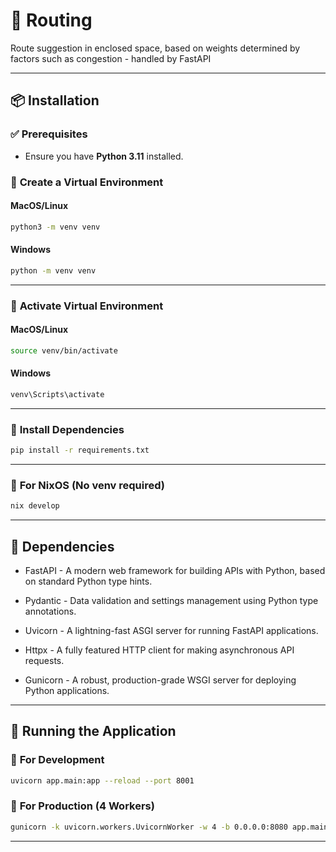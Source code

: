 # 🔀 Routing

Route suggestion in enclosed space, based on weights determined by factors such as congestion - handled by FastAPI

---

## 📦 Installation

### ✅ **Prerequisites**
- Ensure you have **Python 3.11** installed.

### 🔹 **Create a Virtual Environment**

#### **MacOS/Linux**
```bash
python3 -m venv venv
```

#### **Windows**
```bash
python -m venv venv
```

---

### 🔹 **Activate Virtual Environment**

#### **MacOS/Linux**
```bash
source venv/bin/activate
```

#### **Windows**
```bash
venv\Scripts\activate
```

---

### 🔹 **Install Dependencies**
```bash
pip install -r requirements.txt
```

---

### 🔹 **For NixOS (No venv required)**
```nix
nix develop
```

---

## 📜 Dependencies

- FastAPI - A modern web framework for building APIs with Python, based on standard Python type hints.

- Pydantic - Data validation and settings management using Python type annotations.

- Uvicorn - A lightning-fast ASGI server for running FastAPI applications.

- Httpx - A fully featured HTTP client for making asynchronous API requests.

- Gunicorn - A robust, production-grade WSGI server for deploying Python applications.

---

## 🚀 Running the Application

### 🔹 **For Development**
```bash
uvicorn app.main:app --reload --port 8001
```

### 🔹 **For Production (4 Workers)**
```bash
gunicorn -k uvicorn.workers.UvicornWorker -w 4 -b 0.0.0.0:8080 app.main:app
```

---

